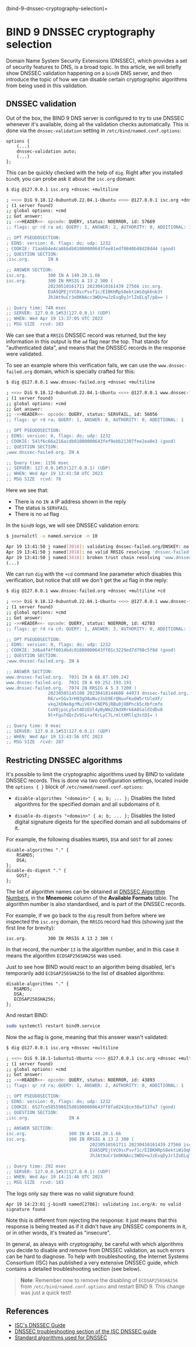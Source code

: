 (bind-9-dnssec-cryptography-selection)=
# BIND 9 DNSSEC cryptography selection

Domain Name System Security Extensions (DNSSEC), which provides a set of security features to DNS, is a broad topic. In this article, we will briefly show DNSSEC validation happening on a `bind9` DNS server, and then introduce the topic of how we can disable certain cryptographic algorithms from being used in this validation.

## DNSSEC validation

Out of the box, the BIND 9 DNS server is configured to try to use DNSSEC whenever it's available, doing all the validation checks automatically. This is done via the `dnssec-validation` setting in `/etc/bind/named.conf.options`:

```text
options {
    (...)
    dnssec-validation auto;
    (...)
};
```

This can be quickly checked with the help of `dig`. Right after you installed `bind9`, you can probe ask it about the `isc.org` domain:

```bash
$ dig @127.0.0.1 isc.org +dnssec +multiline

; <<>> DiG 9.18.12-0ubuntu0.22.04.1-Ubuntu <<>> @127.0.0.1 isc.org +dnssec +multiline
; (1 server found)
;; global options: +cmd
;; Got answer:
;; ->>HEADER<<- opcode: QUERY, status: NOERROR, id: 57669
;; flags: qr rd ra ad; QUERY: 1, ANSWER: 2, AUTHORITY: 0, ADDITIONAL: 1

;; OPT PSEUDOSECTION:
; EDNS: version: 0, flags: do; udp: 1232
; COOKIE: 71aa6b4e4ca6bb4b01000000643fee81edf0840b48d28d44 (good)
;; QUESTION SECTION:
;isc.org.		IN A

;; ANSWER SECTION:
isc.org.		300 IN A 149.20.1.66
isc.org.		300 IN RRSIG A 13 2 300 (
				20230510161711 20230410161439 27566 isc.org.
				EUA5QPEjtVC0scPsvf1c/EIBKHRpS8ektiWiOqk6nb3t
				JhJAt9uCr3e0KNAcc3WDU+wJzEvqDyJrlZoELqT/pQ== )

;; Query time: 740 msec
;; SERVER: 127.0.0.1#53(127.0.0.1) (UDP)
;; WHEN: Wed Apr 19 13:37:05 UTC 2023
;; MSG SIZE  rcvd: 183
```

We can see that a `RRSIG` DNSSEC record was returned, but the key information in this output is the `ad` flag near the top. That stands for "authenticated data", and means that the DNSSEC records in the response were validated.

To see an example where this verification fails, we can use the `www.dnssec-failed.org` domain, which is specially crafted for this:

```bash
$ dig @127.0.0.1 www.dnssec-failed.org +dnssec +multiline

; <<>> DiG 9.18.12-0ubuntu0.22.04.1-Ubuntu <<>> @127.0.0.1 www.dnssec-failed.org +dnssec +multiline
; (1 server found)
;; global options: +cmd
;; Got answer:
;; ->>HEADER<<- opcode: QUERY, status: SERVFAIL, id: 56056
;; flags: qr rd ra; QUERY: 1, ANSWER: 0, AUTHORITY: 0, ADDITIONAL: 1

;; OPT PSEUDOSECTION:
; EDNS: version: 0, flags: do; udp: 1232
; COOKIE: 541f6c66a216acdb01000000643fef9ebb21307fee2ea0e3 (good)
;; QUESTION SECTION:
;www.dnssec-failed.org.	IN A

;; Query time: 1156 msec
;; SERVER: 127.0.0.1#53(127.0.0.1) (UDP)
;; WHEN: Wed Apr 19 13:41:50 UTC 2023
;; MSG SIZE  rcvd: 78
```

Here we see that:

* There is no `IN A` IP address shown in the reply
* The status is `SERVFAIL`
* There is no `ad` flag

In the `bind9` logs, we will see DNSSEC validation errors:

```bash
$ journalctl -u named.service -n 10

Apr 19 13:41:50 j named[3018]: validating dnssec-failed.org/DNSKEY: no valid signature found (DS)
Apr 19 13:41:50 j named[3018]: no valid RRSIG resolving 'dnssec-failed.org/DNSKEY/IN': 68.87.76.228#53
Apr 19 13:41:50 j named[3018]: broken trust chain resolving 'www.dnssec-failed.org/A/IN': 68.87.85.132#53
(...)
```

We can run `dig` with the `+cd` command line parameter which disables this verification, but notice that still we don't get the `ad` flag in the reply:

```bash
$ dig @127.0.0.1 www.dnssec-failed.org +dnssec +multiline +cd

; <<>> DiG 9.18.12-0ubuntu0.22.04.1-Ubuntu <<>> @127.0.0.1 www.dnssec-failed.org +dnssec +multiline +cd
; (1 server found)
;; global options: +cmd
;; Got answer:
;; ->>HEADER<<- opcode: QUERY, status: NOERROR, id: 42703
;; flags: qr rd ra cd; QUERY: 1, ANSWER: 3, AUTHORITY: 0, ADDITIONAL: 1

;; OPT PSEUDOSECTION:
; EDNS: version: 0, flags: do; udp: 1232
; COOKIE: 3d6a4f4ff0014bdc01000000643ff01c3229ed7d798c5f8d (good)
;; QUESTION SECTION:
;www.dnssec-failed.org.	IN A

;; ANSWER SECTION:
www.dnssec-failed.org.	7031 IN	A 68.87.109.242
www.dnssec-failed.org.	7031 IN	A 69.252.193.191
www.dnssec-failed.org.	7074 IN	RRSIG A 5 3 7200 (
				20230505145108 20230418144608 44973 dnssec-failed.org.
				R6/u+5Gv3rH93gO8uNvz3sb9ErQNuvFKu6W5rtUleXF/
				vkqJXbNe8grMuiV6Y+CNEP6jRBu0jOBPncb5cXbfcmfo
				CoVOjpsLySxt4D1EUl4yByWm2ZAdXRrk6A8SaldIdDv8
				9t+FguTdQrZv9Si+afKrLyC7L/mltXMllq3stDI= )

;; Query time: 0 msec
;; SERVER: 127.0.0.1#53(127.0.0.1) (UDP)
;; WHEN: Wed Apr 19 13:43:56 UTC 2023
;; MSG SIZE  rcvd: 287
```

## Restricting DNSSEC algorithms

It's possible to limit the cryptographic algorithms used by BIND to validate DNSSEC records. This is done via two configuration settings, located inside the `options { }` block of `/etc/named/named.conf.options`:

* `disable-algorithms "<domain>" { a; b; ... };`
   Disables the listed algorithms for the specified domain and all subdomains of it.

* `disable-ds-digests "<domain>" { a; b; ... };`
   Disables the listed digital signature digests for the specified domain and all subdomains of it.

For example, the following disables `RSAMD5`, `DSA` and `GOST` for all zones:

```text
disable-algorithms "." {
    RSAMD5;
    DSA;
};
disable-ds-digest "." {
    GOST;
};
```

The list of algorithm names can be obtained at [DNSSEC Algorithm Numbers](https://www.iana.org/assignments/dns-sec-alg-numbers/dns-sec-alg-numbers.xhtml), in the **Mnemonic** column of the **Available Formats** table. The algorithm number is also standardised, and is part of the DNSSEC records.

For example, if we go back to the `dig` result from before where we inspected the `isc.org` domain, the `RRSIG` record had this (showing just the first line for brevity):

```text
isc.org.        300 IN RRSIG A 13 2 300 (
```

In that record, the number `13` is the algorithm number, and in this case it means the algorithm `ECDSAP256SHA256` was used.

Just to see how BIND would react to an algorithm being disabled, let's temporarily add `ECDSAP256SHA256` to the list of disabled algorithms:

```text
disable-algorithms "." {
   RSAMD5;
   DSA;
   ECDSAP256SHA256;
};
```

And restart BIND:

```bash
sudo systemctl restart bind9.service
```

Now the `ad` flag is gone, meaning that this answer wasn't validated:

```bash
$ dig @127.0.0.1 isc.org +dnssec +multiline

; <<>> DiG 9.18.1-1ubuntu1-Ubuntu <<>> @127.0.0.1 isc.org +dnssec +multiline
; (1 server found)
;; global options: +cmd
;; Got answer:
;; ->>HEADER<<- opcode: QUERY, status: NOERROR, id: 43893
;; flags: qr rd ra; QUERY: 1, ANSWER: 2, AUTHORITY: 0, ADDITIONAL: 1

;; OPT PSEUDOSECTION:
; EDNS: version: 0, flags: do; udp: 1232
; COOKIE: 6527ce585598025d01000000643ff8fa02418ce38af13fa7 (good)
;; QUESTION SECTION:
;isc.org.               IN A

;; ANSWER SECTION:
isc.org.                300 IN A 149.20.1.66
isc.org.                300 IN RRSIG A 13 2 300 (
                                20230510161711 20230410161439 27566 isc.org.
                                EUA5QPEjtVC0scPsvf1c/EIBKHRpS8ektiWiOqk6nb3t
                                JhJAt9uCr3e0KNAcc3WDU+wJzEvqDyJrlZoELqT/pQ== )

;; Query time: 292 msec
;; SERVER: 127.0.0.1#53(127.0.0.1) (UDP)
;; WHEN: Wed Apr 19 14:21:46 UTC 2023
;; MSG SIZE  rcvd: 183
```

The logs only say there was no valid signature found:

```text
Apr 19 14:23:01 j-bind9 named[2786]: validating isc.org/A: no valid signature found
```

Note this is different from rejecting the response: it just means that this response is being treated as if it didn't have any DNSSEC components in it, or in other words, it's treated as "insecure".

In general, as always with cryptography, be careful with which algorithms you decide to disable and remove from DNSSEC validation, as such errors can be hard to diagnose. To help with troubleshooting, the Internet Systems Consortium (ISC) has published a very extensive DNSSEC guide, which contains a detailed troubleshooting section (see below).

> **Note**:
> Remember now to remove the disabling of `ECDSAP256SHA256` from `/etc/bind/named.conf.options` and restart BIND 9. This change was just a quick test!

## References

* [ISC's DNSSEC Guide](https://bind9.readthedocs.io/en/v9.18.14/dnssec-guide.html)
* [DNSSEC troubleshooting section of the ISC DNSSEC guide](https://bind9.readthedocs.io/en/v9.18.14/dnssec-guide.html#basic-dnssec-troubleshooting)
* [Standard algorithms used for DNSSEC](https://www.iana.org/assignments/dns-sec-alg-numbers/dns-sec-alg-numbers.xhtml)
